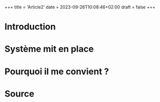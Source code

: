 +++
title = 'Article2'
date = 2023-09-26T10:08:46+02:00
draft = false
+++

# Introduction

# Système mit en place

# Pourquoi il me convient ?

# Source
